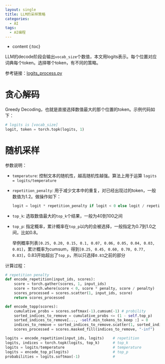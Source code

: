 ```yaml
---
layout: single
title: LLM的采样策略
categories:
  - AI
tags:
  - AI编程
---
```


* content
{:toc}
  

LLM的decode阶段会输出`vocab_size`个数值，本文用logits表示。每个位置对应词典每个token。选择哪个token，有不同的策略。

参考链接：[logits_process.py](https://github.com/huggingface/transformers/blob/main/src/transformers/generation/logits_process.py)

# 贪心解码

Greedy Decoding，也就是直接选择数值最大的那个位置的token。示例代码如下：

``` python
# logits is [vocab_size]
logit, token = torch.topk(logits, 1)
```

<!--more-->

# 随机采样

参数说明：

* `temperature`:  控制文本的随机性，越高随机性越强。算法上用于运算 `logits = logits/temperature`

* `repetition_penalty`:  用于减少文本中的重复，对已经出现过的token，一般数值为1.2。做操作如下：

  ``` python
  logit = logit * repetition_penalty if logit < 0 else logit / repetition_penalty
  ```

* `top_k`: 选取数值最大的`top_k`个结果，一般为40到100之间

* `top_p`: 指定概率，累计概率在`top_p`以内的会被选择，一般指定为0.7到1.0之间，比如0.8。

  举例概率列表`[0.25, 0.20, 0.15, 0.1, 0.07, 0.06, 0.05, 0.04, 0.03, 0.01]`，累计概率为cumsum，得到`[0.25, 0.45, 0.60, 0.70, 0.77, 0.83]`，0.83开始超出了`top_p`，所以只选择`0.83`之前的部分



计算过程：

``` python
# repetition penalty
def encode_repetition(input_ids, scores):
    score = torch.gather(scores, 1, input_ids)
    score = torch.where(score < 0, score * penalty, score / penalty)
    scores_processed = scores.scatter(1, input_ids, score)
    return scores_processed

def encode_topp(scores):
    cumulative_probs = scores.softmax(-1).cumsum(-1) # probility
    sorted_indices_to_remove = cumulative_probs <= (1 - self.top_p)
    sorted_indices_to_remove[..., -self.min_tokens_to_keep :] = 0
    indices_to_remove = sorted_indices_to_remove.scatter(1, sorted_indices, sorted_indices_to_remove)
    scores_processed = scores.masked_fill(indices_to_remove, "-inf")

logits = encode_repetition(input_ids, logits)    # repetition
logits, indices = torch.topk(logits, top_k)      # top_k
logits = logits/temperature                      # temperature
logits = encode_top_p(logits)                    # top_p
probabilities = logits.softmax(-1)               # 
```

